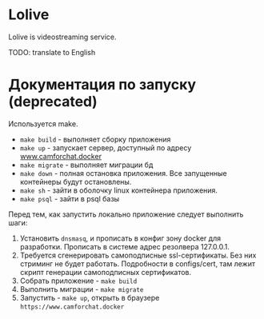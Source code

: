 # Lolive

Lolive is videostreaming service.

TODO: translate to English

# Документация по запуску (deprecated)

Используется make.

- `make build` - выполняет сборку приложения
- `make up` - запускает сервер, доступный по адресу www.camforchat.docker
- `make migrate` - выполняет миграции бд
- `make down` - полная остановка приложения. Все запущенные контейнеры будут остановлены.
- `make sh` - зайти в оболочку linux контейнера приложения.
- `make psql` - зайти в psql базы

Перед тем, как запустить локально приложение следует выполнить шаги:

1) Установить `dnsmasq`, и прописать в конфиг зону docker для разработки. Прописать в системе адрес резолвера 127.0.0.1.
2) Требуется сгенерировать самоподписные ssl-сертификаты. Без них стриминг не будет работать. Подробности в configs/cert,
там лежит скрипт генерации самоподписных сертификатов.
3) Собрать приложение - `make build`
4) Выполнить миграции - `make migrate`
5) Запустить - `make up`, открыть в браузере `https://www.camforchat.docker`
